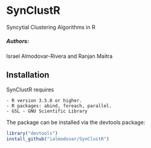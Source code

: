 # SynClustR
Syncytial Clustering Algorithms in R

##### Authors:
Israel Almodovar-Rivera and Ranjan Maitra

## Installation

SynClustR requires

```
- R version 3.5.0 or higher.
- R packages: abind, foreach, parallel.
- GSL - GNU Scientific Library
```

The package can be installed via the devtools package:

```R
library("devtools")
install_github("ialmodovar/SynClustR")
```
